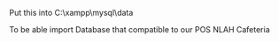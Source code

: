 Put this into C:\xampp\mysql\data

To be able import Database that compatible to our POS NLAH Cafeteria
